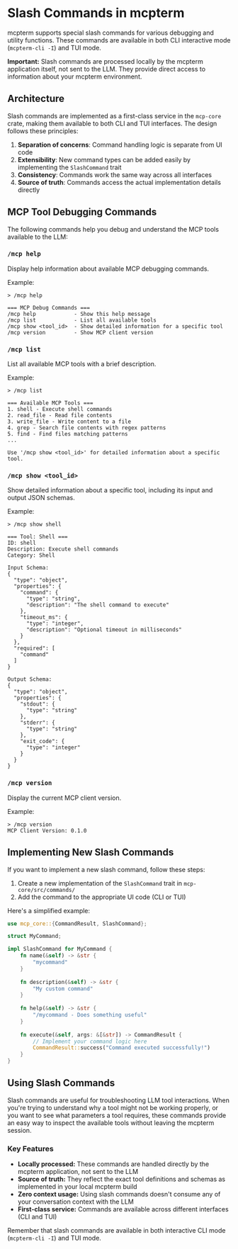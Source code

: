 # Slash Commands in mcpterm

mcpterm supports special slash commands for various debugging and utility functions. These commands are available in both CLI interactive mode (`mcpterm-cli -I`) and TUI mode.

**Important:** Slash commands are processed locally by the mcpterm application itself, not sent to the LLM. They provide direct access to information about your mcpterm environment.

## Architecture

Slash commands are implemented as a first-class service in the `mcp-core` crate, making them available to both CLI and TUI interfaces. The design follows these principles:

1. **Separation of concerns**: Command handling logic is separate from UI code
2. **Extensibility**: New command types can be added easily by implementing the `SlashCommand` trait
3. **Consistency**: Commands work the same way across all interfaces
4. **Source of truth**: Commands access the actual implementation details directly

## MCP Tool Debugging Commands

The following commands help you debug and understand the MCP tools available to the LLM:

### `/mcp help`

Display help information about available MCP debugging commands.

Example:
```
> /mcp help

=== MCP Debug Commands ===
/mcp help            - Show this help message
/mcp list            - List all available tools
/mcp show <tool_id>  - Show detailed information for a specific tool
/mcp version         - Show MCP client version
```

### `/mcp list`

List all available MCP tools with a brief description.

Example:
```
> /mcp list

=== Available MCP Tools ===
1. shell - Execute shell commands
2. read_file - Read file contents
3. write_file - Write content to a file
4. grep - Search file contents with regex patterns
5. find - Find files matching patterns
...

Use '/mcp show <tool_id>' for detailed information about a specific tool.
```

### `/mcp show <tool_id>`

Show detailed information about a specific tool, including its input and output JSON schemas.

Example:
```
> /mcp show shell

=== Tool: Shell ===
ID: shell
Description: Execute shell commands
Category: Shell

Input Schema:
{
  "type": "object",
  "properties": {
    "command": {
      "type": "string",
      "description": "The shell command to execute"
    },
    "timeout_ms": {
      "type": "integer",
      "description": "Optional timeout in milliseconds"
    }
  },
  "required": [
    "command"
  ]
}

Output Schema:
{
  "type": "object",
  "properties": {
    "stdout": {
      "type": "string"
    },
    "stderr": {
      "type": "string"
    },
    "exit_code": {
      "type": "integer"
    }
  }
}
```

### `/mcp version`

Display the current MCP client version.

Example:
```
> /mcp version
MCP Client Version: 0.1.0
```

## Implementing New Slash Commands

If you want to implement a new slash command, follow these steps:

1. Create a new implementation of the `SlashCommand` trait in `mcp-core/src/commands/`
2. Add the command to the appropriate UI code (CLI or TUI)

Here's a simplified example:

```rust
use mcp_core::{CommandResult, SlashCommand};

struct MyCommand;

impl SlashCommand for MyCommand {
    fn name(&self) -> &str {
        "mycommand"
    }
    
    fn description(&self) -> &str {
        "My custom command"
    }
    
    fn help(&self) -> &str {
        "/mycommand - Does something useful"
    }
    
    fn execute(&self, args: &[&str]) -> CommandResult {
        // Implement your command logic here
        CommandResult::success("Command executed successfully!")
    }
}
```

## Using Slash Commands

Slash commands are useful for troubleshooting LLM tool interactions. When you're trying to understand why a tool might not be working properly, or you want to see what parameters a tool requires, these commands provide an easy way to inspect the available tools without leaving the mcpterm session.

### Key Features

- **Locally processed:** These commands are handled directly by the mcpterm application, not sent to the LLM
- **Source of truth:** They reflect the exact tool definitions and schemas as implemented in your local mcpterm build
- **Zero context usage:** Using slash commands doesn't consume any of your conversation context with the LLM
- **First-class service:** Commands are available across different interfaces (CLI and TUI)

Remember that slash commands are available in both interactive CLI mode (`mcpterm-cli -I`) and TUI mode.